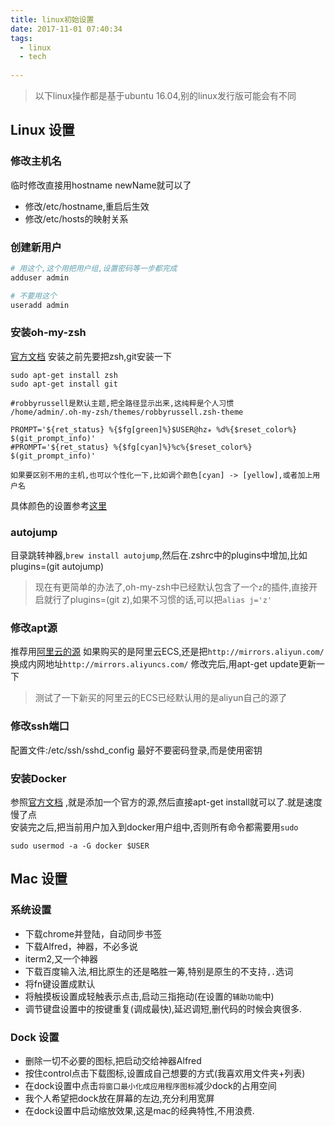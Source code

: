 ```yaml
---
title: linux初始设置
date: 2017-11-01 07:40:34
tags:
  - linux
  - tech
  
---
```


> 以下linux操作都是基于ubuntu 16.04,别的linux发行版可能会有不同

## Linux 设置

### 修改主机名

临时修改直接用hostname newName就可以了

- 修改/etc/hostname,重启后生效
- 修改/etc/hosts的映射关系

### 创建新用户

```bash
# 用这个,这个用把用户组,设置密码等一步都完成
adduser admin

# 不要用这个
useradd admin
```

### 安装oh-my-zsh
[官方文档](https://github.com/robbyrussell/oh-my-zsh)
安装之前先要把zsh,git安装一下

```
sudo apt-get install zsh
sudo apt-get install git

#robbyrussell是默认主题,把全路径显示出来,这纯粹是个人习惯
/home/admin/.oh-my-zsh/themes/robbyrussell.zsh-theme

PROMPT='${ret_status} %{$fg[green]%}$USER@hz✭ %d%{$reset_color%} $(git_prompt_info)'
#PROMPT='${ret_status} %{$fg[cyan]%}%c%{$reset_color%} $(git_prompt_info)'

如果要区别不用的主机,也可以个性化一下,比如调个颜色[cyan] -> [yellow],或者加上用户名

```

具体颜色的设置参考[这里](https://gabri.me/blog/custom-colors-in-your-zsh-prompt/)

### autojump
目录跳转神器,`brew install autojump`,然后在.zshrc中的plugins中增加,比如plugins=(git autojump)  
>现在有更简单的办法了,oh-my-zsh中已经默认包含了一个`z`的插件,直接开启就行了plugins=(git z),如果不习惯的话,可以把`alias j='z'`



### 修改apt源
推荐用[阿里云的源](http://mirrors.aliyun.com/)
如果购买的是阿里云ECS,还是把`http://mirrors.aliyun.com/`换成内网地址`http://mirrors.aliyuncs.com/`
修改完后,用apt-get update更新一下

>测试了一下新买的阿里云的ECS已经默认用的是aliyun自己的源了

### 修改ssh端口
配置文件:/etc/ssh/sshd_config
最好不要密码登录,而是使用密钥


### 安装Docker

参照[官方文档](https://docs.docker.com/install/linux/docker-ce/ubuntu/#set-up-the-repository) ,就是添加一个官方的源,然后直接apt-get install就可以了.就是速度慢了点  
安装完之后,把当前用户加入到docker用户组中,否则所有命令都需要用`sudo`

```
sudo usermod -a -G docker $USER
```

## Mac 设置

### 系统设置
- 下载chrome并登陆，自动同步书签
- 下载Alfred，神器，不必多说
- iterm2,又一个神器
- 下载百度输入法,相比原生的还是略胜一筹,特别是原生的不支持`,.`选词
- 将fn键设置成默认
- 将触摸板设置成轻触表示点击,启动三指拖动(在设置的`辅助功能`中)
- 调节键盘设置中的按键重复(调成最快),延迟调短,删代码的时候会爽很多.

### Dock 设置 
- 删除一切不必要的图标,把启动交给神器Alfred
- 按住control点击下载图标,设置成自己想要的方式(我喜欢用文件夹+列表)
- 在dock设置中点击`将窗口最小化成应用程序图标`减少dock的占用空间
- 我个人希望把dock放在屏幕的左边,充分利用宽屏
- 在dock设置中启动缩放效果,这是mac的经典特性,不用浪费.